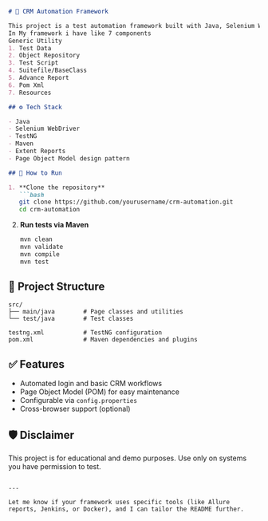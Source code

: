 ````markdown
# 🤖 CRM Automation Framework

This project is a test automation framework built with Java, Selenium WebDriver, and Maven to automate functional testing of a CRM application.
In My framework i have like 7 components
Generic Utility
1. Test Data
2. Object Repository
3. Test Script
4. Suitefile/BaseClass
5. Advance Report
6. Pom Xml
7. Resources

## ⚙️ Tech Stack

- Java
- Selenium WebDriver
- TestNG
- Maven
- Extent Reports
- Page Object Model design pattern

## 🚀 How to Run

1. **Clone the repository**
   ```bash
   git clone https://github.com/yourusername/crm-automation.git
   cd crm-automation
````

2. **Run tests via Maven**

   ```bash
   mvn clean 
   mvn validate
   mvn compile
   mvn test
   ```

## 📁 Project Structure

```
src/
├── main/java        # Page classes and utilities
└── test/java        # Test classes

testng.xml           # TestNG configuration
pom.xml              # Maven dependencies and plugins
```

## ✅ Features

* Automated login and basic CRM workflows
* Page Object Model (POM) for easy maintenance
* Configurable via `config.properties`
* Cross-browser support (optional)

## 🛡️ Disclaimer

This project is for educational and demo purposes. Use only on systems you have permission to test.

```

---

Let me know if your framework uses specific tools (like Allure reports, Jenkins, or Docker), and I can tailor the README further.
```
